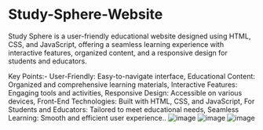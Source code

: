 # Study-Sphere-Website
Study Sphere is a user-friendly educational website designed using HTML, CSS, and JavaScript, offering a seamless learning experience with interactive features, organized content, and a responsive design for students and educators.

Key Points:-
User-Friendly: Easy-to-navigate interface,
Educational Content: Organized and comprehensive learning materials,
Interactive Features: Engaging tools and activities,
Responsive Design: Accessible on various devices,
Front-End Technologies: Built with HTML, CSS, and JavaScript,
For Students and Educators: Tailored to meet educational needs,
Seamless Learning: Smooth and efficient user experience..
![image](https://github.com/Pratyuush/Study-Sphere-Website/assets/145635909/198e36a7-5d1a-4203-a21d-fee21e5f747c)
![image](https://github.com/Pratyuush/Study-Sphere-Website/assets/145635909/1e114e7b-ce8c-472e-8d2d-7d535109babb)
![image](https://github.com/Pratyuush/Study-Sphere-Website/assets/145635909/e286112b-5117-4d67-8e0f-b252813fc179)


